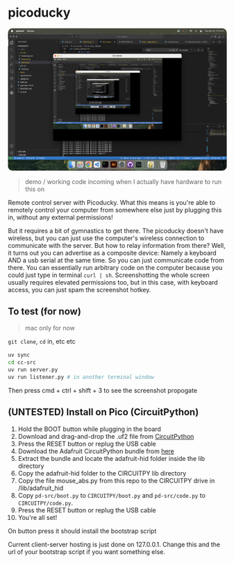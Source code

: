 # picoducky

<img src="demo.png" style="border-radius: 10px">

> demo / working code incoming when I actually have hardware to run this on

Remote control server with Picoducky. What this means is you're able to remotely control your computer from somewhere else just by plugging this in, without any external permissions!

But it requires a bit of gymnastics to get there. The picoducky doesn't have wireless, but you can just use the computer's wireless connection to communicate with the server. But how to relay information from there? Well, it turns out you can advertise as a composite device: Namely a keyboard AND a usb serial at the same time. So you can just communicate code from there. You can essentially run arbitrary code on the computer because you could just type in terminal `curl | sh`. Screenshotting the whole screen usually requires elevated permissions too, but in this case, with keyboard access, you can just spam the screenshot hotkey.

## To test (for now)

> mac only for now

`git clone`, `cd` in, etc etc

```bash
uv sync
cd cc-src
uv run server.py
uv run listener.py # in another terminal window
```

Then press cmd + ctrl + shift + 3 to see the screenshot propogate

## (UNTESTED) Install on Pico (CircuitPython)

1. Hold the BOOT button while plugging in the board
2. Download and drag-and-drop the .uf2 file from [CircuitPython](https://circuitpython.org/board/raspberry_pi_pico/)
3. Press the RESET button or replug the USB cable
4. Download the Adafruit CircuitPython bundle from [here](https://circuitpython.org/libraries)
5. Extract the bundle and locate the adafruit-hid folder inside the lib directory
6. Copy the adafruit-hid folder to the CIRCUITPY lib directory
7. Copy the file mouse_abs.py from this repo to the CIRCUITPY drive in /lib/adafruit_hid
8. Copy `pd-src/boot.py` to `CIRCUITPY/boot.py` and `pd-src/code.py` to `CIRCUITPY/code.py`.
9. Press the RESET button or replug the USB cable
10. You're all set!

On button press it should install the bootstrap script

Current client-server hosting is just done on 127.0.0.1. Change this and the url of your bootstrap script if you want something else.
